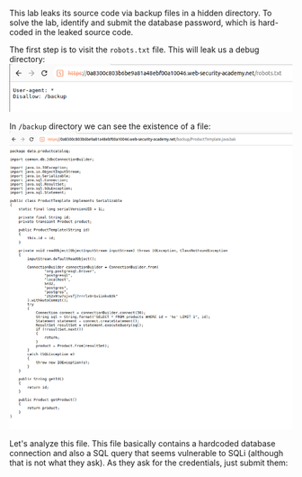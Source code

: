 This lab leaks its source code via backup files in a hidden directory. To solve the lab, identify and submit the database password, which is hard-coded in the leaked source code.

The first step is to visit the `robots.txt` file. This will leak us a debug directory:
![](imgs/information_disclosure_backup_files_tilde_technique.png)

In `/backup` directory we can see the existence of a file: 
![](imgs/information_disclosure_backup_files_tilde_technique-1.png)

Let's analyze this file. This file basically contains a hardcoded database connection and also a SQL query that seems vulnerable to SQLi (although that is not what they ask). As they ask for the credentials, just submit them:
